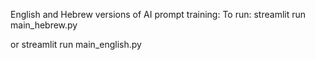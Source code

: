 English and Hebrew versions of AI prompt training:
To run:
streamlit run main_hebrew.py

or 
streamlit run main_english.py
